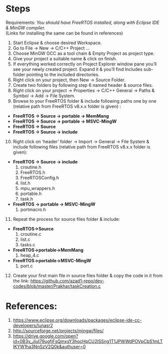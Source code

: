 Steps
========

Requirements: *You should have FreeRTOS installed, along with Eclipse IDE & MinGW compiler.*  
(Links for installing the same can be found in references)

1. Start Eclipse & choose desired Workspace.
2. Go to File -> New -> C/C++ Project …
3. Choose MinGW GCC as a tool chain & Empty Project as project type.
4. Give your project a suitable name & click on finish.
5. If everything worked correctly on Project Explorer window pane you’ll see your newly
created project. Expand it & you’ll find Includes sub-folder pointing to the included
directories.
6. Right click on your project, then New -> Source Folder.
7. Create two folders by following step 6 named header & source files.
8. Right click on your project -> Properties -> C/C++ General -> Paths & Symbol -> Add -> File
System.
9. Browse to your FreeRTOS folder & include following paths one by one 
(relative path from FreeRTOS v8.x.x folder is given) : 
  * **FreeRTOS -> Source -> portable -> MemMang**
  * **FreeRTOS -> Source -> portable -> MSVC-MingW**
  * **FreeRTOS -> Source**
  * **FreeRTOS -> Source -> include**
10. Right click on ‘header’ folder -> Import -> General -> File System & include following files
(relative path from FreeRTOS v8.x.x folder is given):
  * **FreeRTOS -> Source -> include**
    1. croutine.h
    2. FreeRTOS.h
    3. FreeRTOSConfig.h
    4. list.h
    5. mpu_wrappers.h
    6. portable.h
    7. task.h 
  * **FreeRTOS -> portable -> MSVC-MingW**
    1. portmacro.h
11. Repeat the process for source files folder & include:
  * **FreeRTOS->Source**
    1. croutine.c
    2. list.c
    3. tasks.c
  * **FreeRTOS->portable->MemMang**
    1. heap_4.c
  * **FreeRTOS->portable->MSVC-MingW**
    1. port.c
12. Create your first main file in source files folder & copy the code in it from the link:
https://github.com/azad1-repo/dev-codes/blob/master/Prakhar/taskCreation.c



References:
==========

1. https://www.eclipse.org/downloads/packages/eclipse-ide-cc-developers/lunasr2
2. http://sourceforge.net/projects/mingw/files/
3. https://drive.google.com/open?id=0B3y_JiuI79ugfjFsQmxsY3hocHpCU2lSSng1T1JPWWdPOVpCbS1mLTlKYW1ha3NnSzV2Q0k&authuser=0
